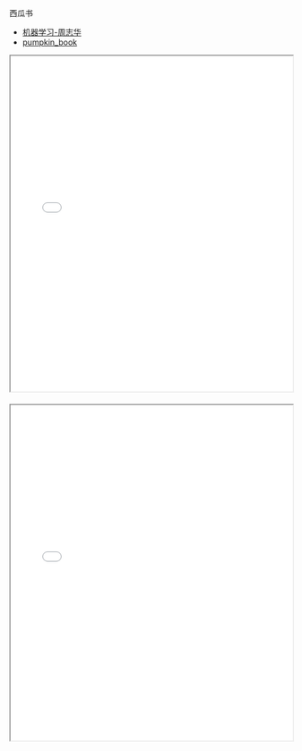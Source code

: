 西瓜书

* [机器学习-周志华](StudyNotes/MachineLearning/机器学习-周志华.pdf)
* [pumpkin_book](StudyNotes/MachineLearning/pumpkin_book.pdf)
  
<iframe src="StudyNotes/MachineLearning/机器学习-周志华.pdf" width="100%" height="600px">
    <p>您的浏览器不支持嵌入式 PDF。请 <a href="StudyNotes/MachineLearning/机器学习-周志华.pdf">点击这里下载 PDF 文件</a>。</p>
</iframe>

<iframe src="StudyNotes/MachineLearning/pumpkin_book.pdf" width="100%" height="600px" style="margin-top: 20px;">
    <p>您的浏览器不支持嵌入式 PDF。请 <a href="StudyNotes/MachineLearning/pumpkin_book.pdf">点击这里下载 PDF 文件</a>。</p>
</iframe>  